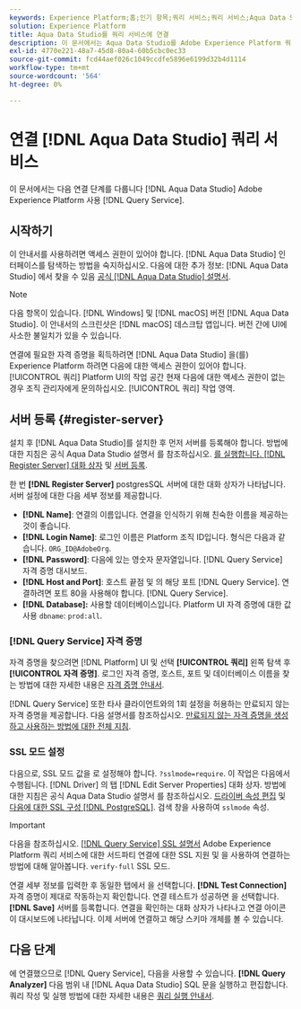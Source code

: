 ```yaml
---
keywords: Experience Platform;홈;인기 항목;쿼리 서비스;쿼리 서비스;Aqua Data Studio;Aqua Data Studio;쿼리 서비스에 연결;
solution: Experience Platform
title: Aqua Data Studio를 쿼리 서비스에 연결
description: 이 문서에서는 Aqua Data Studio를 Adobe Experience Platform 쿼리 서비스와 연결하는 단계를 안내합니다.
exl-id: 4770e221-48a7-45d8-80a4-60b5cbc0ec33
source-git-commit: fcd44aef026c1049ccdfe5896e6199d32b4d1114
workflow-type: tm+mt
source-wordcount: '564'
ht-degree: 0%

---
```


# 연결 [!DNL Aqua Data Studio] 쿼리 서비스

이 문서에서는 다음 연결 단계를 다룹니다 [!DNL Aqua Data Studio] Adobe Experience Platform 사용 [!DNL Query Service].

## 시작하기

이 안내서를 사용하려면 액세스 권한이 있어야 합니다. [!DNL Aqua Data Studio] 인터페이스를 탐색하는 방법을 숙지하십시오. 다음에 대한 추가 정보: [!DNL Aqua Data Studio] 에서 찾을 수 있음 [공식 [!DNL Aqua Data Studio] 설명서](https://www.aquaclusters.com/app/home/project/public/aquadatastudio/wikibook/Documentation21.1/page/0/Aqua-Data-Studio-21-1).

>[!NOTE]
>
>다음 항목이 있습니다. [!DNL Windows] 및 [!DNL macOS] 버전 [!DNL Aqua Data Studio]. 이 안내서의 스크린샷은 [!DNL macOS] 데스크탑 앱입니다. 버전 간에 UI에 사소한 불일치가 있을 수 있습니다.

연결에 필요한 자격 증명을 획득하려면 [!DNL Aqua Data Studio] 을(를) Experience Platform 하려면 다음에 대한 액세스 권한이 있어야 합니다. [!UICONTROL 쿼리] Platform UI의 작업 공간 현재 다음에 대한 액세스 권한이 없는 경우 조직 관리자에게 문의하십시오. [!UICONTROL 쿼리] 작업 영역.

## 서버 등록 {#register-server}

설치 후 [!DNL Aqua Data Studio]를 설치한 후 먼저 서버를 등록해야 합니다. 방법에 대한 지침은 공식 Aqua Data Studio 설명서 를 참조하십시오. [를 실행합니다. [!DNL Register Server] 대화 상자](https://www.aquaclusters.com/app/home/project/public/aquadatastudio/wikibook/Documentation18/page/81/Registering-a-Database-Server#launching_the_register_server_dialog) 및 [서버 등록](https://www.aquaclusters.com/app/home/project/public/aquadatastudio/wikibook/Documentation18/page/81/Registering-a-Database-Server#steps_to_register_a_server_in_aqua_data_studio).

한 번 **[!DNL Register Server]** postgresSQL 서버에 대한 대화 상자가 나타납니다. 서버 설정에 대한 다음 세부 정보를 제공합니다.

- **[!DNL Name]**: 연결의 이름입니다. 연결을 인식하기 위해 친숙한 이름을 제공하는 것이 좋습니다.
- **[!DNL Login Name]**: 로그인 이름은 Platform 조직 ID입니다. 형식은 다음과 같습니다. `ORG_ID@AdobeOrg`.
- **[!DNL Password]**: 다음에 있는 영숫자 문자열입니다. [!DNL Query Service] 자격 증명 대시보드.
- **[!DNL Host and Port]**: 호스트 끝점 및 의 해당 포트 [!DNL Query Service]. 연결하려면 포트 80을 사용해야 합니다. [!DNL Query Service].
- **[!DNL Database]:** 사용할 데이터베이스입니다. Platform UI 자격 증명에 대한 값 사용 `dbname`: `prod:all`.

### [!DNL Query Service] 자격 증명

자격 증명을 찾으려면 [!DNL Platform] UI 및 선택 **[!UICONTROL 쿼리]** 왼쪽 탐색 후 **[!UICONTROL 자격 증명]**. 로그인 자격 증명, 호스트, 포트 및 데이터베이스 이름을 찾는 방법에 대한 자세한 내용은 [자격 증명 안내서](../ui/credentials.md).

[!DNL Query Service] 또한 타사 클라이언트와의 1회 설정을 허용하는 만료되지 않는 자격 증명을 제공합니다. 다음 설명서를 참조하십시오. [만료되지 않는 자격 증명을 생성하고 사용하는 방법에 대한 전체 지침](../ui/credentials.md#non-expiring-credentials).

### SSL 모드 설정

다음으로, SSL 모드 값을 로 설정해야 합니다. `?sslmode=require`. 이 작업은 다음에서 수행됩니다. [!DNL Driver] 의 탭 [!DNL Edit Server Properties] 대화 상자. 방법에 대한 지침은 공식 Aqua Data Studio 설명서 를 참조하십시오. [드라이버 속성 편집](https://www.aquaclusters.com/app/home/project/public/aquadatastudio/wikibook/Documentation13/page/116/PostgreSQL#drivers) 및 [다음에 대한 SSL 구성 [!DNL PostgreSQL]](https://www.aquaclusters.com/app/home/project/public/aquadatastudio/wikibook/Documentation20/page/SSL-Configuration/SSL-Configuration). 검색 창을 사용하여 `sslmode` 속성.

>[!IMPORTANT]
>
>다음을 참조하십시오. [[!DNL Query Service] SSL 설명서](./ssl-modes.md) Adobe Experience Platform 쿼리 서비스에 대한 서드파티 연결에 대한 SSL 지원 및 을 사용하여 연결하는 방법에 대해 알아봅니다. `verify-full` SSL 모드.

연결 세부 정보를 입력한 후 동일한 탭에서 을 선택합니다. **[!DNL Test Connection]** 자격 증명이 제대로 작동하는지 확인합니다. 연결 테스트가 성공하면 을 선택합니다. **[!DNL Save]** 서버를 등록합니다. 연결을 확인하는 대화 상자가 나타나고 연결 아이콘이 대시보드에 나타납니다. 이제 서버에 연결하고 해당 스키마 개체를 볼 수 있습니다.

## 다음 단계

에 연결했으므로 [!DNL Query Service], 다음을 사용할 수 있습니다. **[!DNL Query Analyzer]** 다음 범위 내 [!DNL Aqua Data Studio] SQL 문을 실행하고 편집합니다. 쿼리 작성 및 실행 방법에 대한 자세한 내용은 [쿼리 실행 안내서](../best-practices/writing-queries.md).

